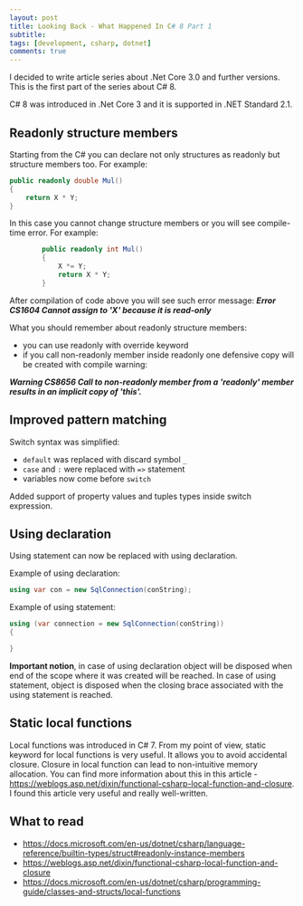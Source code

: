 ```yaml
---
layout: post
title: Looking Back - What Happened In C# 8 Part 1
subtitle: 
tags: [development, csharp, dotnet]
comments: true
---
```


I decided to write article series about .Net Core 3.0 and further versions. This is the first part of the series about C# 8.

C# 8 was introduced in .Net Core 3 and it is supported in .NET Standard 2.1.

## Readonly structure members

Starting from the C# you can declare not only structures as readonly but structure members too. For example:

```csharp
public readonly double Mul()
{
    return X * Y;
}
```

In this case you cannot change structure members or you will see compile-time error. For example:

```csharp
        public readonly int Mul()
        {
            X *= Y;
            return X * Y;
        }
```

After compilation of code above you will see such error message:
***Error CS1604 Cannot assign to 'X' because it is read-only***

What you should remember about readonly structure members:

- you can use readonly with override keyword
- if you call non-readonly member  inside readonly one defensive copy will be created with compile warning:

***Warning CS8656 Call to non-readonly member from a 'readonly' member results in an implicit copy of 'this'.***

## Improved pattern matching

Switch syntax was simplified:

- `default` was replaced with discard symbol `_`
- `case` and `:` were replaced with `=>` statement
- variables now come before `switch`

Added support of property values and tuples types inside switch expression.

## Using declaration

Using statement can now be replaced with using declaration.

Example of using declaration:

```csharp
using var con = new SqlConnection(conString);
```

Example of using statement:

```csharp
using (var connection = new SqlConnection(conString))
{

}
```

**Important notion**, in case of using declaration object will be disposed when end of the scope where it was created will be reached. In case of using statement, object is disposed when the closing brace associated with the using statement is reached.

## Static local functions

Local functions was introduced in C# 7. From my point of view, static keyword for local functions is very useful. It allows you to avoid accidental closure. Closure in local function can lead to non-intuitive memory allocation. You can find more information about this in this article - https://weblogs.asp.net/dixin/functional-csharp-local-function-and-closure. I found this article very useful and really well-written.

## What to read
- https://docs.microsoft.com/en-us/dotnet/csharp/language-reference/builtin-types/struct#readonly-instance-members
- https://weblogs.asp.net/dixin/functional-csharp-local-function-and-closure
- https://docs.microsoft.com/en-us/dotnet/csharp/programming-guide/classes-and-structs/local-functions
